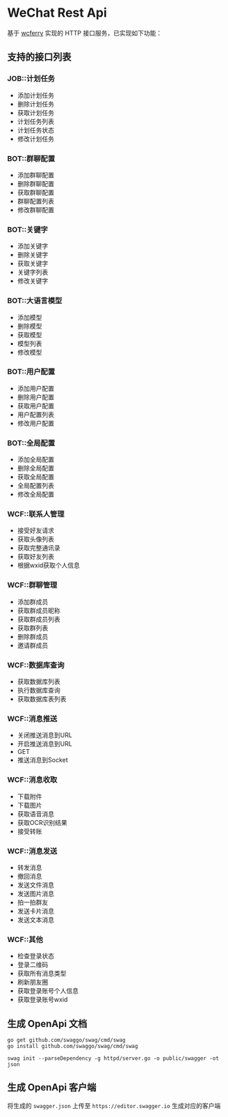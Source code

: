 # WeChat Rest Api

基于 [wcferry](https://github.com/opentdp/wechat-rest/tree/master/wcferry) 实现的 HTTP 接口服务，已实现如下功能：

## 支持的接口列表

### JOB::计划任务

- 添加计划任务
- 删除计划任务
- 获取计划任务
- 计划任务列表
- 计划任务状态
- 修改计划任务

### BOT::群聊配置

- 添加群聊配置
- 删除群聊配置
- 获取群聊配置
- 群聊配置列表
- 修改群聊配置

### BOT::关键字

- 添加关键字
- 删除关键字
- 获取关键字
- 关键字列表
- 修改关键字

### BOT::大语言模型

- 添加模型
- 删除模型
- 获取模型
- 模型列表
- 修改模型

### BOT::用户配置

- 添加用户配置
- 删除用户配置
- 获取用户配置
- 用户配置列表
- 修改用户配置

### BOT::全局配置

- 添加全局配置
- 删除全局配置
- 获取全局配置
- 全局配置列表
- 修改全局配置

### WCF::联系人管理

- 接受好友请求
- 获取头像列表
- 获取完整通讯录
- 获取好友列表
- 根据wxid获取个人信息

### WCF::群聊管理

- 添加群成员
- 获取群成员昵称
- 获取群成员列表
- 获取群列表
- 删除群成员
- 邀请群成员

### WCF::数据库查询

- 获取数据库列表
- 执行数据库查询
- 获取数据库表列表

### WCF::消息推送

- 关闭推送消息到URL
- 开启推送消息到URL
- GET
- 推送消息到Socket

### WCF::消息收取

- 下载附件
- 下载图片
- 获取语音消息
- 获取OCR识别结果
- 接受转账

### WCF::消息发送

- 转发消息
- 撤回消息
- 发送文件消息
- 发送图片消息
- 拍一拍群友
- 发送卡片消息
- 发送文本消息

### WCF::其他

- 检查登录状态
- 登录二维码
- 获取所有消息类型
- 刷新朋友圈
- 获取登录账号个人信息
- 获取登录账号wxid

## 生成 OpenApi 文档

```shell
go get github.com/swaggo/swag/cmd/swag
go install github.com/swaggo/swag/cmd/swag

swag init --parseDependency -g httpd/server.go -o public/swagger -ot json
```

## 生成 OpenApi 客户端

将生成的 `swagger.json` 上传至 `https://editor.swagger.io` 生成对应的客户端
